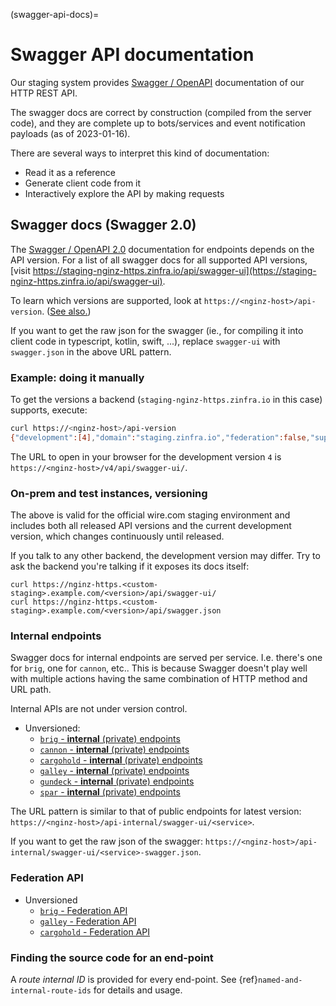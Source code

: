 (swagger-api-docs)=

# Swagger API documentation

Our staging system provides [Swagger /
OpenAPI](https://swagger.io/resources/open-api/) documentation of our HTTP REST
API.

The swagger docs are correct by construction (compiled from the server
code), and they are complete up to bots/services and event notification
payloads (as of 2023-01-16).

There are several ways to interpret this kind of documentation:

- Read it as a reference
- Generate client code from it
- Interactively explore the API by making requests

## Swagger docs (Swagger 2.0)

The [Swagger / OpenAPI 2.0](https://swagger.io/specification/v2/)
documentation for endpoints depends on the API version.  For a list of
all swagger docs for all supported API versions, [visit
https://staging-nginz-https.zinfra.io/api/swagger-ui](https://staging-nginz-https.zinfra.io/api/swagger-ui).

To learn which versions are supported, look at
`https://<nginz-host>/api-version`.  ([See
also.](../../developer/developer/api-versioning.md))

If you want to get the raw json for the swagger (ie., for compiling it
into client code in typescript, kotlin, swift, ...), replace
`swagger-ui` with `swagger.json` in the above URL pattern.

### Example: doing it manually

To get the versions a backend (`staging-nginz-https.zinfra.io` in this case)
supports, execute:

```sh
curl https://<nginz-host>/api-version
{"development":[4],"domain":"staging.zinfra.io","federation":false,"supported":[0,1,2]}
```

The URL to open in your browser for the development version `4` is
`https://<nginz-host>/v4/api/swagger-ui/`.

### On-prem and test instances, versioning

The above is valid for the official wire.com staging environment and
includes both all released API versions and the current development
version, which changes continuously until released.

If you talk to any other backend, the development version may differ.
Try to ask the backend you're talking if it exposes its docs itself:

```
curl https://nginz-https.<custom-staging>.example.com/<version>/api/swagger-ui/
curl https://nginz-https.<custom-staging>.example.com/<version>/api/swagger.json
```

### Internal endpoints

Swagger docs for internal endpoints are served per service. I.e. there's one for
`brig`, one for `cannon`, etc.. This is because Swagger doesn't play well with
multiple actions having the same combination of HTTP method and URL path.

Internal APIs are not under version control.

- Unversioned:
  - [`brig` - **internal** (private)
    endpoints](https://staging-nginz-https.zinfra.io/api-internal/swagger-ui/brig)
  - [`cannon` - **internal** (private)
    endpoints](https://staging-nginz-https.zinfra.io/api-internal/swagger-ui/cannon)
  - [`cargohold` - **internal** (private)
    endpoints](https://staging-nginz-https.zinfra.io/api-internal/swagger-ui/cargohold)
  - [`galley` - **internal** (private)
    endpoints](https://staging-nginz-https.zinfra.io/api-internal/swagger-ui/galley)
  - [`gundeck` - **internal** (private)
    endpoints](https://staging-nginz-https.zinfra.io/api-internal/swagger-ui/gundeck)
  - [`spar` - **internal** (private)
    endpoints](https://staging-nginz-https.zinfra.io/api-internal/swagger-ui/spar)

The URL pattern is similar to that of public endpoints for latest version:
`https://<nginz-host>/api-internal/swagger-ui/<service>`.

If you want to get the raw json of the swagger:
`https://<nginz-host>/api-internal/swagger-ui/<service>-swagger.json`.

### Federation API

- Unversioned
  - [`brig` - Federation API](https://staging-nginz-https.zinfra.io/api-federation/swagger-ui/brig)
  - [`galley` - Federation API](https://staging-nginz-https.zinfra.io/api-federation/swagger-ui/galley)
  - [`cargohold` - Federation API](https://staging-nginz-https.zinfra.io/api-federation/swagger-ui/cargohold)

### Finding the source code for an end-point

A *route internal ID* is provided for every end-point.  See
{ref}`named-and-internal-route-ids` for details and usage.
